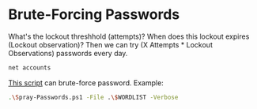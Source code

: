 # Brute-Forcing Passwords

What's the lockout threshhold (attempts)? When does this lockout expires (Lockout observation)? Then we can try (X Attempts * Lockout Observations) passwords every day.

```bash
net accounts
```

[This script](https://github.com/ZilentJack/Spray-Passwords/blob/master/Spray-Passwords.ps1) can brute-force password. Example:

```bash
.\Spray-Passwords.ps1 -File .\$WORDLIST -Verbose
```
